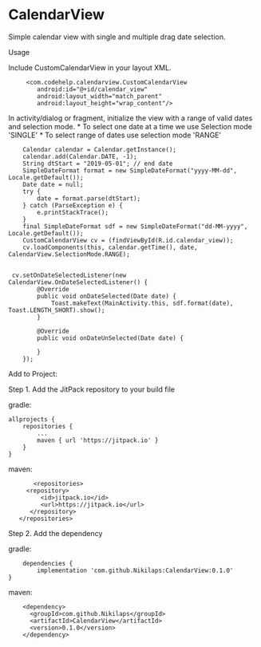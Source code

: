 # CalendarView
Simple calendar view with single and multiple drag date selection.

Usage

Include CustomCalendarView in your layout XML.

         <com.codehelp.calendarview.CustomCalendarView
            android:id="@+id/calendar_view"
            android:layout_width="match_parent"
            android:layout_height="wrap_content"/>

In  activity/dialog or fragment, initialize the view with a range of valid dates and selection mode.
      * To select one date at a time we use Selection mode 'SINGLE'
      * To select range of dates use selection mode 'RANGE'

        Calendar calendar = Calendar.getInstance();
        calendar.add(Calendar.DATE, -1);
        String dtStart = "2019-05-01"; // end date
        SimpleDateFormat format = new SimpleDateFormat("yyyy-MM-dd", Locale.getDefault());
        Date date = null;
        try {
            date = format.parse(dtStart);
        } catch (ParseException e) {
            e.printStackTrace();
        }
        final SimpleDateFormat sdf = new SimpleDateFormat("dd-MM-yyyy",  Locale.getDefault());
        CustomCalendarView cv = (findViewById(R.id.calendar_view));
        cv.loadComponents(this, calendar.getTime(), date, CalendarView.SelectionMode.RANGE);
	
	
	 cv.setOnDateSelectedListener(new CalendarView.OnDateSelectedListener() {
            @Override
            public void onDateSelected(Date date) {
                Toast.makeText(MainActivity.this, sdf.format(date), Toast.LENGTH_SHORT).show();
            }

            @Override
            public void onDateUnSelected(Date date) {

            }
        });

Add to Project:

Step 1.
Add the JitPack repository to your build file

gradle:

	allprojects {
		repositories {
			...
			maven { url 'https://jitpack.io' }
		}
	}
  
  maven:
  
           <repositories>
		 <repository>
		     <id>jitpack.io</id>
		     <url>https://jitpack.io</url>
		  </repository>
	   </repositories>
  
  Step 2. Add the dependency
  
  gradle:
  
        dependencies {
	        implementation 'com.github.Nikilaps:CalendarView:0.1.0'
	}
  
  maven:
  
        <dependency>
	      <groupId>com.github.Nikilaps</groupId>
	      <artifactId>CalendarView</artifactId>
	      <version>0.1.0</version>
        </dependency>


